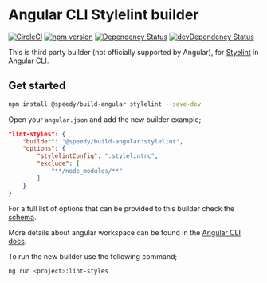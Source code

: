 
# Angular CLI Stylelint builder

[![CircleCI](https://circleci.com/gh/alan-agius4/speedy-build-angular/tree/master.svg?style=svg)](https://circleci.com/gh/alan-agius4/speedy-build-angular/tree/master)
[![npm version](https://img.shields.io/npm/v/@speedy/build-angular.svg)](https://www.npmjs.com/package/@speedy/build-angular)
[![Dependency Status](https://img.shields.io/david/alan-agius4/speedy-build-angular.svg?style=flat-square)](https://david-dm.org/alan-agius4/speedy-build-angular)
[![devDependency Status](https://img.shields.io/david/dev/alan-agius4/speedy-build-angular.svg?style=flat-square)](https://david-dm.org/alan-agius4/speedy-build-angular?type=dev)

This is third party builder (not officially supported by Angular), for [Styelint](https://github.com/stylelint/stylelint) in Angular CLI.

## Get started

```bash
npm install @speedy/build-angular stylelint --save-dev
```

Open your `angular.json` and add the new builder example;

```json
"lint-styles": {
    "builder": "@speedy/build-angular:stylelint",
    "options": {
        "stylelintConfig": ".stylelintrc",
        "exclude": [
            "**/node_modules/**"
        ]
    }
}
```

For a full list of options that can be provided to this builder check the [schema](https://github.com/alan-agius4/speedy-build-angular/blob/master/src/schema.json).

More details about angular workspace can be found in the [Angular CLI docs](https://github.com/angular/angular-cli/wiki/angular-workspace).

To run the new builder use the following command;

```bash
ng run <project>:lint-styles
```
